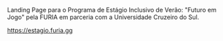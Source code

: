 Landing Page para o Programa de Estágio Inclusivo de Verão: "Futuro em Jogo" pela FURIA em parceria com a Universidade Cruzeiro do Sul.

https://estagio.furia.gg
